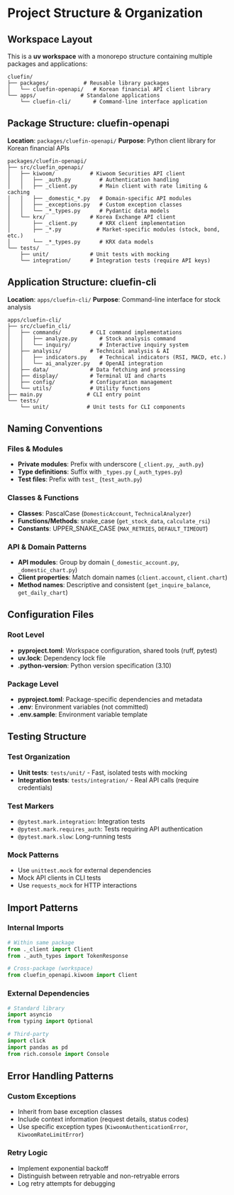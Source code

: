 # Project Structure & Organization

## Workspace Layout

This is a **uv workspace** with a monorepo structure containing multiple packages and applications:

```
cluefin/
├── packages/           # Reusable library packages
│   └── cluefin-openapi/   # Korean financial API client library
└── apps/              # Standalone applications
    └── cluefin-cli/       # Command-line interface application
```

## Package Structure: cluefin-openapi

**Location**: `packages/cluefin-openapi/`
**Purpose**: Python client library for Korean financial APIs

```
packages/cluefin-openapi/
├── src/cluefin_openapi/
│   ├── kiwoom/           # Kiwoom Securities API client
│   │   ├── _auth.py         # Authentication handling
│   │   ├── _client.py       # Main client with rate limiting & caching
│   │   ├── _domestic_*.py   # Domain-specific API modules
│   │   ├── _exceptions.py   # Custom exception classes
│   │   └── _*_types.py      # Pydantic data models
│   └── krx/              # Korea Exchange API client
│       ├── _client.py       # KRX client implementation
│       ├── _*.py           # Market-specific modules (stock, bond, etc.)
│       └── _*_types.py      # KRX data models
└── tests/
    ├── unit/             # Unit tests with mocking
    └── integration/      # Integration tests (require API keys)
```

## Application Structure: cluefin-cli

**Location**: `apps/cluefin-cli/`
**Purpose**: Command-line interface for stock analysis

```
apps/cluefin-cli/
├── src/cluefin_cli/
│   ├── commands/         # CLI command implementations
│   │   ├── analyze.py       # Stock analysis command
│   │   └── inquiry/         # Interactive inquiry system
│   ├── analysis/         # Technical analysis & AI
│   │   ├── indicators.py    # Technical indicators (RSI, MACD, etc.)
│   │   └── ai_analyzer.py   # OpenAI integration
│   ├── data/             # Data fetching and processing
│   ├── display/          # Terminal UI and charts
│   ├── config/           # Configuration management
│   └── utils/            # Utility functions
├── main.py              # CLI entry point
└── tests/
    └── unit/            # Unit tests for CLI components
```

## Naming Conventions

### Files & Modules
- **Private modules**: Prefix with underscore (`_client.py`, `_auth.py`)
- **Type definitions**: Suffix with `_types.py` (`_auth_types.py`)
- **Test files**: Prefix with `test_` (`test_auth.py`)

### Classes & Functions
- **Classes**: PascalCase (`DomesticAccount`, `TechnicalAnalyzer`)
- **Functions/Methods**: snake_case (`get_stock_data`, `calculate_rsi`)
- **Constants**: UPPER_SNAKE_CASE (`MAX_RETRIES`, `DEFAULT_TIMEOUT`)

### API & Domain Patterns
- **API modules**: Group by domain (`_domestic_account.py`, `_domestic_chart.py`)
- **Client properties**: Match domain names (`client.account`, `client.chart`)
- **Method names**: Descriptive and consistent (`get_inquire_balance`, `get_daily_chart`)

## Configuration Files

### Root Level
- **pyproject.toml**: Workspace configuration, shared tools (ruff, pytest)
- **uv.lock**: Dependency lock file
- **.python-version**: Python version specification (3.10)

### Package Level
- **pyproject.toml**: Package-specific dependencies and metadata
- **.env**: Environment variables (not committed)
- **.env.sample**: Environment variable template

## Testing Structure

### Test Organization
- **Unit tests**: `tests/unit/` - Fast, isolated tests with mocking
- **Integration tests**: `tests/integration/` - Real API calls (require credentials)

### Test Markers
- `@pytest.mark.integration`: Integration tests
- `@pytest.mark.requires_auth`: Tests requiring API authentication
- `@pytest.mark.slow`: Long-running tests

### Mock Patterns
- Use `unittest.mock` for external dependencies
- Mock API clients in CLI tests
- Use `requests_mock` for HTTP interactions

## Import Patterns

### Internal Imports
```python
# Within same package
from ._client import Client
from ._auth_types import TokenResponse

# Cross-package (workspace)
from cluefin_openapi.kiwoom import Client
```

### External Dependencies
```python
# Standard library
import asyncio
from typing import Optional

# Third-party
import click
import pandas as pd
from rich.console import Console
```

## Error Handling Patterns

### Custom Exceptions
- Inherit from base exception classes
- Include context information (request details, status codes)
- Use specific exception types (`KiwoomAuthenticationError`, `KiwoomRateLimitError`)

### Retry Logic
- Implement exponential backoff
- Distinguish between retryable and non-retryable errors
- Log retry attempts for debugging